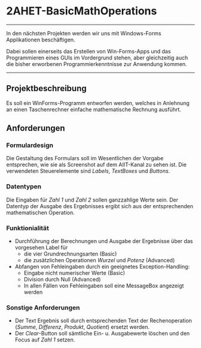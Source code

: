 # 2AHET-BasicMathOperations

--- 

In den nächsten Projekten werden wir uns mit Windows-Forms Applikationen beschäftigen.

Dabei sollen einerseits das Erstellen von Win-Forms-Apps und das Programmieren eines GUIs im Vordergrund stehen, aber gleichzeitig auch die bisher erworbenen Programmierkenntnisse zur Anwendung kommen.

---

## Projektbeschreibung


Es soll ein WinForms-Programm entworfen werden, welches in Anlehnung an einen Taschenrechner einfache mathematische Rechnung ausführt.

## Anforderungen

### Formulardesign

Die Gestaltung des Formulars soll im Wesentlichen der Vorgabe entsprechen, wie sie als Screenshot auf dem AIIT-Kanal zu sehen ist. Die verwendeten Steuerelemente sind *Labels*, 
*TextBoxes* und *Buttons*.

### Datentypen

Die Eingaben für *Zahl 1* und *Zahl 2* sollen ganzzahlige Werte sein. Der Datentyp der Ausgabe des Ergebnisses ergibt sich aus der entsprechenden mathematischen Operation.

### Funktionialität

* Durchführung der Berechnungen und Ausgabe der Ergebnisse über das vorgesehen Label für
  * die vier Grundrechnungsarten (Basic)
  * die zusätzlichen Operationen *Wurzel* und *Potenz* (Advanced)
* Abfangen von Fehleingaben durch ein geeignetes Exception-Handling:
  * Eingabe nicht numerischer Werte (Basic)
  * Division durch Null (Advanced)
  * In allen Fällen von Fehleingaben soll eine MessageBox angezeigt werden

### Sonstige Anforderungen

* Der Text Ergebnis soll durch entsprechenden Text der Rechenoperation (*Summe*, *Differenz*, *Produkt*, *Quotient*) ersetzt werden.
* Der *Clear*-Button soll sämtliche Ein- u. Ausgabewerte löschen und den Focus auf *Zahl 1* setzen.
